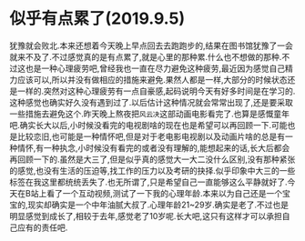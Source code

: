 # 似乎有点累了(2019.9.5)

犹豫就会败北.本来还想着今天晚上早点回去去跑跑步的,结果在图书馆犹豫了一会就来不及了.不过感觉真的是有点累了,就是心里的那种累.什么也不想做的那种.不过这也是一种心理疲劳吧,曾经我也一直在尽力避免这种疲劳,最近因为感觉自己精力应该可以,所以并没有做相应的措施来避免.果然人都是一样,大部分的时候状态还是一样的.突然对这种心理疲劳有一点自豪感,起码说明今天有好多时间是在学习的.这种感觉也确实好久没有遇到过了.以后估计这种情况就会常常出现了,还是要采取一些措施去避免这个.昨天晚上熬夜把`风云决`这部动画电影看完了.也算是感慨童年吧.确实长大以后,小时候没看完的电视剧啥的现在也是希望可以再回顾一下.可能也是比较恋旧,也可能是一种情怀吧,但是对于老电影电视剧以及动画片啥的总是有一种情怀,有一种执念,小时候没有看完的或者没有理解的,能想起来的话,长大后都会再回顾一下的.虽然是大三了,但是似乎真的感觉大一大二没什么区别,没有那种紧张的感觉,也没有生活的压迫等,找工作的压力以及考研的抉择.似乎印象中大三的一些标签在我这里都统统丢失了.也无所谓了,只是希望自己一直能够这么平静就好了.今天在B站上看了一个互动视频,测试了一下我的心理年龄.本来以为自己还是一个宝宝的,现实却确实是一个中年油腻大叔了.心理年龄21~29岁.确实是老了.不过也是明显感觉到成长了,相较于去年,感觉老了10岁呢.长大吧,这只有这样才可以承担自己应有的责任吧.
